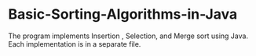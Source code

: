 # Basic-Sorting-Algorithms-in-Java
The program implements Insertion , Selection, and Merge sort using Java. Each implementation is in a separate file.
